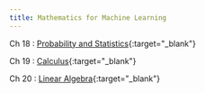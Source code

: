 ```yaml
---
title: Mathematics for Machine Learning
---
```


Ch 18
: [Probability and Statistics](files/ch18.pdf){:target="_blank"}

Ch 19
: [Calculus](files/ch19.pdf){:target="_blank"}

Ch 20
: [Linear Algebra](files/ch20.pdf){:target="_blank"}
